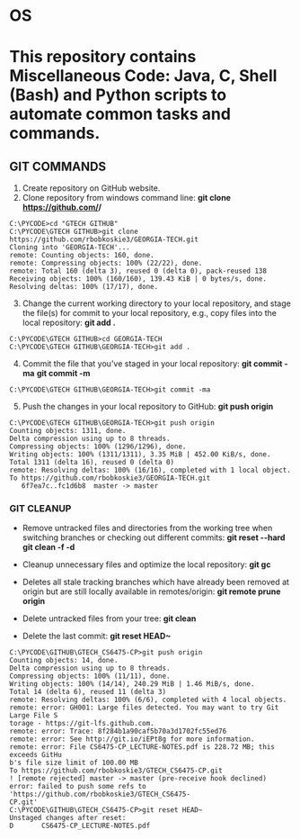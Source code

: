 # OS

This repository contains Miscellaneous Code: Java, C, Shell (Bash) and Python scripts to automate common tasks and commands.
====================================================

## GIT COMMANDS
1. Create repository on GitHub website.
2. Clone repository from windows command line:
   **git clone https://github.com/<USER>/<REPOSITORY>**
```
C:\PYCODE>cd "GTECH GITHUB"
C:\PYCODE\GTECH GITHUB>git clone https://github.com/rbobkoskie3/GEORGIA-TECH.git
Cloning into 'GEORGIA-TECH'...
remote: Counting objects: 160, done.
remote: Compressing objects: 100% (22/22), done.
remote: Total 160 (delta 3), reused 0 (delta 0), pack-reused 138
Receiving objects: 100% (160/160), 139.43 KiB | 0 bytes/s, done.
Resolving deltas: 100% (17/17), done.
```

3. Change the current working directory to your local repository, and stage the file(s) for commit to your local repository, e.g., copy files into the local repository:
   **git add .**
```
C:\PYCODE\GTECH GITHUB>cd GEORGIA-TECH
C:\PYCODE\GTECH GITHUB\GEORGIA-TECH>git add .
```

4. Commit the file that you've staged in your local repository:
   **git commit -ma**
   **git commit -m <FILE>**
```
C:\PYCODE\GTECH GITHUB\GEORGIA-TECH>git commit -ma
```

5. Push the changes in your local repository to GitHub:
   **git push origin**
```
C:\PYCODE\GTECH GITHUB\GEORGIA-TECH>git push origin
Counting objects: 1311, done.
Delta compression using up to 8 threads.
Compressing objects: 100% (1296/1296), done.
Writing objects: 100% (1311/1311), 3.35 MiB | 452.00 KiB/s, done.
Total 1311 (delta 16), reused 0 (delta 0)
remote: Resolving deltas: 100% (16/16), completed with 1 local object.
To https://github.com/rbobkoskie3/GEORGIA-TECH.git
   6f7ea7c..fc1d6b8  master -> master
```

### GIT CLEANUP

- Remove untracked files and directories from the working tree when switching branches or checking out different commits:
   **git reset --hard**
   **git clean -f -d**

- Cleanup unnecessary files and optimize the local repository:
   **git gc**

- Deletes all stale tracking branches which have already been removed at origin but are still locally available in remotes/origin:
   **git remote prune origin**

- Delete untracked files from your tree:
   **git clean**


- Delete the last commit:
   **git reset HEAD~**
```
C:\PYCODE\GITHUB\GTECH_CS6475-CP>git push origin
Counting objects: 14, done.
Delta compression using up to 8 threads.
Compressing objects: 100% (11/11), done.
Writing objects: 100% (14/14), 240.29 MiB | 1.46 MiB/s, done.
Total 14 (delta 6), reused 11 (delta 3)
remote: Resolving deltas: 100% (6/6), completed with 4 local objects.
remote: error: GH001: Large files detected. You may want to try Git Large File S
torage - https://git-lfs.github.com.
remote: error: Trace: 8f284b1a90caf5b70a3d1702fc55ed76
remote: error: See http://git.io/iEPt8g for more information.
remote: error: File CS6475-CP_LECTURE-NOTES.pdf is 228.72 MB; this exceeds GitHu
b's file size limit of 100.00 MB
To https://github.com/rbobkoskie3/GTECH_CS6475-CP.git
! [remote rejected] master -> master (pre-receive hook declined)
error: failed to push some refs to 'https://github.com/rbobkoskie3/GTECH_CS6475-
CP.git'
C:\PYCODE\GITHUB\GTECH_CS6475-CP>git reset HEAD~
Unstaged changes after reset:
D       CS6475-CP_LECTURE-NOTES.pdf
```
